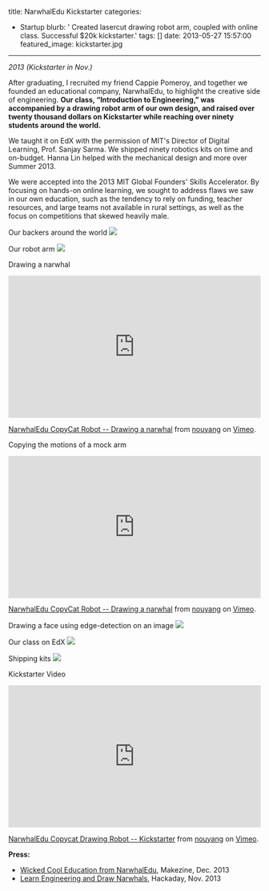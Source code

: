 title: NarwhalEdu Kickstarter
categories:
  - Startup 
blurb: ' Created lasercut drawing robot arm, coupled with online class. Successful $20k kickstarter.'
tags: []
date: 2013-05-27 15:57:00
featured_image: kickstarter.jpg
---
<!--copying.webm kickstarter.webm narwhal.webm -->

*2013 (Kickstarter in Nov.)*


After graduating, I recruited my friend Cappie Pomeroy, and together we founded an educational company, NarwhalEdu, to highlight the creative side of engineering. **Our class, “Introduction to Engineering,” was accompanied by a drawing robot arm of our own design, and raised over twenty thousand dollars on Kickstarter while reaching over ninety students around the world.**

We taught it on EdX with the permission of MIT's Director of Digital Learning, Prof. Sanjay Sarma. We shipped ninety robotics kits on time and on-budget. Hanna Lin helped with the mechanical design and more over Summer 2013.

 We were accepted into the 2013 MIT Global Founders' Skills Accelerator. By focusing on hands-on online learning, we sought to address flaws we saw in our own education, such as the tendency to rely on funding, teacher resources, and large teams not available in rural settings, as well as the focus on competitions that skewed heavily male.


Our backers around the world
![](batchgeo.jpg)

Our robot arm
![](edx.jpg)

Drawing a narwhal 
<div style="padding:56.25% 0 0 0;position:relative;"><iframe src="https://player.vimeo.com/video/264710612?color=f0b000&byline=0&portrait=0" style="position:absolute;top:0;left:0;width:100%;height:100%;" frameborder="0" webkitallowfullscreen mozallowfullscreen allowfullscreen></iframe></div><script src="https://player.vimeo.com/api/player.js"></script>
<p><a href="https://vimeo.com/264710612">NarwhalEdu CopyCat Robot -- Drawing a narwhal</a> from <a href="https://vimeo.com/user83975514">nouyang</a> on <a href="https://vimeo.com">Vimeo</a>.</p>

Copying the motions of a mock arm 
<div style="padding:56.25% 0 0 0;position:relative;"><iframe src="https://player.vimeo.com/video/264710612?color=f0b000&byline=0&portrait=0" style="position:absolute;top:0;left:0;width:100%;height:100%;" frameborder="0" webkitallowfullscreen mozallowfullscreen allowfullscreen></iframe></div><script src="https://player.vimeo.com/api/player.js"></script>
<p><a href="https://vimeo.com/264710612">NarwhalEdu CopyCat Robot -- Drawing a narwhal</a> from <a href="https://vimeo.com/user83975514">nouyang</a> on <a href="https://vimeo.com">Vimeo</a>.</p>

<!--Drawing what was drawn on the screen-->

Drawing a face using edge-detection on an image
![](face.jpg)

Our class on EdX
![](kickstarter.jpg)

Shipping kits
![](product.jpg)

Kickstarter Video 
<div style="padding:56.25% 0 0 0;position:relative;"><iframe src="https://player.vimeo.com/video/264710628?color=f0b000&byline=0&portrait=0" style="position:absolute;top:0;left:0;width:100%;height:100%;" frameborder="0" webkitallowfullscreen mozallowfullscreen allowfullscreen></iframe></div><script src="https://player.vimeo.com/api/player.js"></script>
<p><a href="https://vimeo.com/264710628">NarwhalEdu Copycat Drawing Robot -- Kickstarter</a> from <a href="https://vimeo.com/user83975514">nouyang</a> on <a href="https://vimeo.com">Vimeo</a>.</p>


**Press:**

* [Wicked Cool Education from NarwhalEdu](http://makezine.com/2013/12/04/wicked-cool-education-from-narwhaledu), Makezine, Dec. 2013
* [Learn Engineering and Draw Narwhals](http://hackaday.com/2013/11/22/learn-engineering-and-draw-narwhals), Hackaday, Nov. 2013


